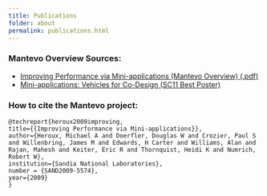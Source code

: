 ```yaml
---
title: Publications
folder: about
permalink: publications.html
---
```


### Mantevo Overview Sources:

*   [Improving Performance via Mini-applications (Mantevo Overview) (.pdf)](http://www.mantevo.org/MantevoOverview.pdf)
*   [Mini-applications: Vehicles for Co-Design (SC11 Best Poster)](http://dl.acm.org/citation.cfm?id=2148600.2148602&coll=DL&dl=GUIDE&CFID=326785201&CFTOKEN=67857032)

### How to cite the Mantevo project:

    @techreport{heroux2009improving,  
    title={{Improving Performance via Mini-applications}},  
    author={Heroux, Michael A and Doerfler, Douglas W and Crozier, Paul S and Willenbring, James M and Edwards, H Carter and Williams, Alan and Rajan, Mahesh and Keiter, Eric R and Thornquist, Heidi K and Numrich, Robert W},  
    institution={Sandia National Laboratories},  
    number = {SAND2009-5574},  
    year={2009}  
    }